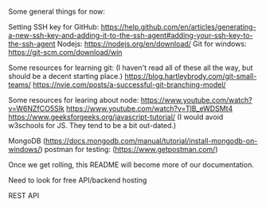 Some general things for now:

Setting SSH key for GitHub:   https://help.github.com/en/articles/generating-a-new-ssh-key-and-adding-it-to-the-ssh-agent#adding-your-ssh-key-to-the-ssh-agent
Nodejs: https://nodejs.org/en/download/
Git for windows:  https://git-scm.com/download/win

Some resources for learning git:  (I haven't read all of these all the way, but should be a decent starting place.)
https://blog.hartleybrody.com/git-small-teams/
https://nvie.com/posts/a-successful-git-branching-model/

Some resources for learing about node:
https://www.youtube.com/watch?v=W6NZfCO5SIk
https://www.youtube.com/watch?v=TlB_eWDSMt4
https://www.geeksforgeeks.org/javascript-tutorial/ 
(I would avoid w3schools for JS.  They tend to be a bit out-dated.)

MongoDB (https://docs.mongodb.com/manual/tutorial/install-mongodb-on-windows/)
postman for testing: (https://www.getpostman.com/)

Once we get rolling, this README will become more of our documentation.

Need to look for free API/backend hosting

REST API